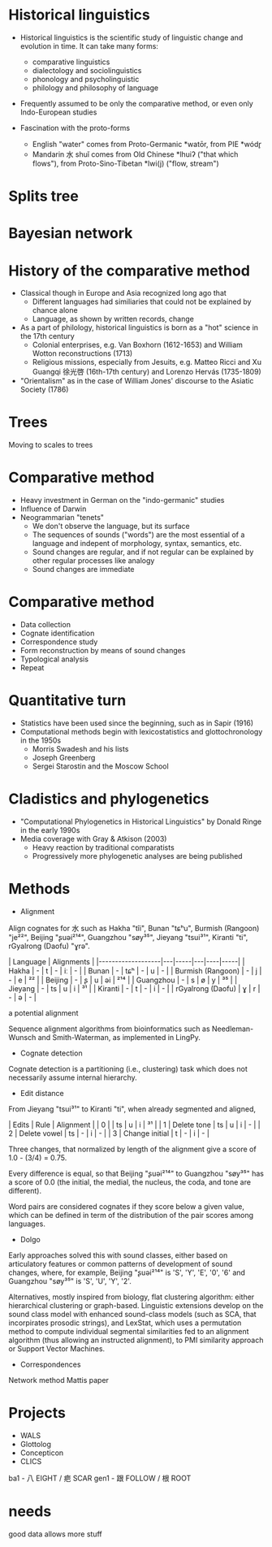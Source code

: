 # Historical linguistics

- Historical linguistics is the scientific study of linguistic change and
evolution in time. It can take many forms:

  - comparative linguistics
  - dialectology and sociolinguistics
  - phonology and psycholinguistic
  - philology and philosophy of language

- Frequently assumed to be only the comparative method, or even only
Indo-European studies

- Fascination with the proto-forms
  - English "water" comes from Proto-Germanic \*watōr, from PIE \*wódr̥
  - Mandarin 水 shuǐ comes from Old Chinese \*lhuiʔ ("that which flows"),
    from Proto-Sino-Tibetan \*lwi(j) ("flow, stream")

# Splits tree

# Bayesian network

# History of the comparative method

- Classical though in Europe and Asia recognized long ago that
  - Different languages had similiaries that could not be explained by chance
    alone
  - Language, as shown by written records, change
- As a part of philology, historical linguistics is born as a "hot"
  science in the 17th century
  - Colonial enterprises, e.g. Van Boxhorn (1612-1653) and William Wotton
    reconstructions (1713)
  - Religious missions, especially from Jesuits, e.g. Matteo Ricci and
    Xu Guangqi 徐光啓 (16th-17th century) and Lorenzo Hervás (1735-1809)
- "Orientalism" as in the case of William Jones' discourse to the Asiatic
  Society (1786)

# Trees

Moving to scales to trees

# Comparative method

- Heavy investment in German on the "indo-germanic" studies
- Influence of Darwin
- Neogrammarian "tenets"
  - We don't observe the language, but its surface
  - The sequences of sounds ("words") are the most essential of a language
    and indepent of morphology, syntax, semantics, etc.
  - Sound changes are regular, and if not regular can be explained by other
    regular processes like analogy
  - Sound changes are immediate

# Comparative method

- Data collection
- Cognate identification
- Correspondence study
- Form reconstruction by means of sound changes
- Typological analysis
- Repeat

# Quantitative turn

- Statistics have been used since the beginning, such as in Sapir (1916)
- Computational methods begin with lexicostatistics and glottochronology
  in the 1950s
  - Morris Swadesh and his lists
  - Joseph Greenberg
  - Sergei Starostin and the Moscow School

# Cladistics and phylogenetics

- "Computational Phylogenetics in Historical Linguistics" by Donald Ringe
  in the early 1990s
- Media coverage with Gray & Atkison (2003)
  - Heavy reaction by traditional comparatists
  - Progressively more phylogenetic analyses are being published

# Methods

- Alignment

Align cognates for 水 such as Hakha "tîi", Bunan "tɕʰu",
Burmish (Rangoon) "je²²", Beijing "ʂuəi²¹⁴", Guangzhou "søy³⁵",
Jieyang "tsui³¹", Kiranti "ti", rGyalrong (Daofu) "ɣrə".

  | Language          | Alignments                 |
  |-------------------|---|-----|---|----|-----|
  | Hakha             | - | t   | - | iː | -   |
  | Bunan             | - | tɕʰ | - | u  | -   |
  | Burmish (Rangoon) | - | j   | - | e  | ²²  |
  | Beijing           | - | ʂ   | u | əi | ²¹⁴ |
  | Guangzhou         | - | s   | ø | y  | ³⁵  |
  | Jieyang           | - | ts  | u | i  | ³¹  |
  | Kiranti           | - | t   | - | i  | -   |
  | rGyalrong (Daofu) | ɣ | r   | - | ə  | -   |

a potential alignment

Sequence alignment algorithms from bioinformatics such as
Needleman-Wunsch and Smith-Waterman, as implemented in LingPy.


- Cognate detection

Cognate detection is a partitioning (i.e., clustering) task which does
not necessarily assume internal hierarchy.

  - Edit distance
  
From Jieyang "tsui³¹" to Kiranti "ti", when already segmented and
aligned,

  | Edits | Rule           | Alignment          |
  | 0     |                | ts  | u | i  | ³¹  |
  | 1     | Delete tone    | ts  | u | i  | -   |
  | 2     | Delete vowel   | ts  | - | i  | -   |
  | 3     | Change initial | t   | - | i  | -   |
  
Three changes, that normalized by length of the alignment give a score of
1.0 - (3/4) = 0.75.

Every difference is equal, so that Beijing "ʂuəi²¹⁴" to
Guangzhou "søy³⁵" has a score of
0.0 (the initial, the medial, the nucleus, the coda, and tone are different).

Word pairs are considered cognates if they score below a given value, which
can be defined in term of the distribution of the pair scores among languages.

- Dolgo

Early approaches solved this with sound classes, either based on
articulatory features or common patterns of development of sound changes,
where, for example, Beijing "ʂuəi²¹⁴" is 'S', 'Y', 'E', '0', '6' and
Guangzhou "søy³⁵" is 'S', 'U', 'Y', '2'.

Alternatives, mostly inspired from biology, flat clustering algorithm:
either hierarchical clustering or graph-based. Linguistic extensions
develop on the sound class model with enhanced sound-class models
(such as SCA, that incorpirates prosodic strings), and LexStat, which
uses a permutation method to compute individual segmental similarities
fed to an alignment algorithm (thus allowing an instructed alignment),
to PMI similarity approach or Support Vector Machines.

- Correspondences

Network method
Mattis paper

# Projects

- WALS
- Glottolog
- Concepticon
- CLICS

ba1 - 八 EIGHT / 疤 SCAR
gen1 - 跟 FOLLOW / 根 ROOT

# needs

good data
allows more stuff
